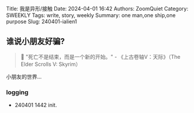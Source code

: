 Title: 我是异形/接触
Date: 2024-04-01 16:42
Authors: ZoomQuiet
Category: SWEEKLY
Tags: write, story, weekly
Summary: one man,one ship,one purpose
Slug: 240401-ialien1

## 谁说小朋友好骗?

>  🏰 "死亡不是结束，而是一个新的开始。" - 《上古卷轴V：天际》（The Elder Scrolls V: Skyrim）

小朋友的世界...

### logging


- 240401 1442 init.

